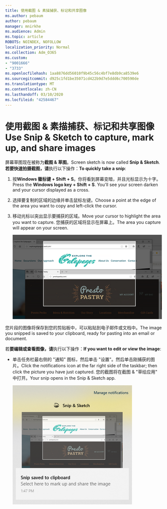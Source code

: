 ```yaml
---
title: 使用截图 & 素描捕获、标记和共享图像
ms.author: pebaum
author: pebaum
manager: mnirkhe
ms.audience: Admin
ms.topic: article
ROBOTS: NOINDEX, NOFOLLOW
localization_priority: Normal
ms.collection: Adm_O365
ms.custom:
- "9001666"
- "3733"
ms.openlocfilehash: 1aa8876dd56010f9b45c56c4bf7e8db9ca8539e6
ms.sourcegitcommit: d925c1fd1be35071cd422b9d7e5ddd6c700590de
ms.translationtype: MT
ms.contentlocale: zh-CN
ms.lasthandoff: 03/10/2020
ms.locfileid: "42584467"
---
```

# <a name="use-snip--sketch-to-capture-mark-up-and-share-images"></a><span data-ttu-id="8b117-102">使用截图 & 素描捕获、标记和共享图像</span><span class="sxs-lookup"><span data-stu-id="8b117-102">Use Snip & Sketch to capture, mark up, and share images</span></span>

<span data-ttu-id="8b117-103">屏幕草图现在被称为**截图 & 草图**。</span><span class="sxs-lookup"><span data-stu-id="8b117-103">Screen sketch is now called **Snip & Sketch**.</span></span> <span data-ttu-id="8b117-104">**若要快速拍摄截图，请**执行以下操作：</span><span class="sxs-lookup"><span data-stu-id="8b117-104">**To quickly take a snip**:</span></span>

1. <span data-ttu-id="8b117-105">按**Windows 徽标键 + Shift + S**。你将看到屏幕变暗，并且光标显示为十字。</span><span class="sxs-lookup"><span data-stu-id="8b117-105">Press the **Windows logo key + Shift + S**. You'll see your screen darken and your cursor displayed as a cross.</span></span> 

2. <span data-ttu-id="8b117-106">选择要复制的区域的边缘并单击鼠标左键。</span><span class="sxs-lookup"><span data-stu-id="8b117-106">Choose a point at the edge of the area you want to copy and left-click the cursor.</span></span> 

3. <span data-ttu-id="8b117-107">移动光标以突出显示要捕获的区域。</span><span class="sxs-lookup"><span data-stu-id="8b117-107">Move your cursor to highlight the area you want to capture.</span></span> <span data-ttu-id="8b117-108">您捕获的区域将显示在屏幕上。</span><span class="sxs-lookup"><span data-stu-id="8b117-108">The area you capture will appear on your screen.</span></span>

   ![突出显示的选定内容的图像](media/snipone.png)

<span data-ttu-id="8b117-110">您片段的图像将保存到您的剪贴板中，可以粘贴到电子邮件或文档中。</span><span class="sxs-lookup"><span data-stu-id="8b117-110">The image you snipped is saved to your clipboard, ready for pasting into an email or document.</span></span> 

<span data-ttu-id="8b117-111">若**要编辑或查看图像，请**执行以下操作：</span><span class="sxs-lookup"><span data-stu-id="8b117-111">**If you want to edit or view the image**:</span></span> 

- <span data-ttu-id="8b117-112">单击任务栏最右侧的 "通知" 图标，然后单击 "设置"。然后单击刚捕获的图片。</span><span class="sxs-lookup"><span data-stu-id="8b117-112">Click the notifications icon at the far right side of the taskbar; then click the picture you have just captured.</span></span> <span data-ttu-id="8b117-113">您的截图将在截图 & "草绘应用" 中打开。</span><span class="sxs-lookup"><span data-stu-id="8b117-113">Your snip opens in the Snip & Sketch app.</span></span>

   ![截图应用程序中显示的图片的图像](media/sniptwo.png)
